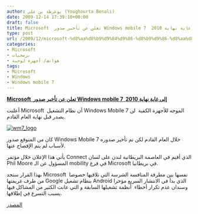 ```yaml
---
author: يوغرطة بن علي (Youghourta Benali)
date: 2009-12-14 17:39:10+00:00
draft: false
title: Microsoft  تعلن عن تأخير صدور Windows mobile 7  إلى غاية نهاية 2010
type: post
url: /2009/12/microsoft-%d8%aa%d8%b9%d9%84%d9%86-%d8%b9%d9%86-%d8%aa%d8%a3%d8%ae%d9%8a%d8%b1-%d8%b5%d8%af%d9%88%d8%b1-windows-mobile-7-%d8%a5%d9%84%d9%89-%d8%ba%d8%a7%d9%8a%d8%a9-%d9%86%d9%87%d8%a7%d9%8a%d8%a9-20/
categories:
- Microsoft
- برمجيات
- هواتف/ أجهزة لوحية
tags:
- Microsoft
- Windows
- Windows mobile 7
---
```


[**Microsoft  تعلن عن تأخير صدور Windows mobile 7  إلى غاية نهاية 2010**](https://www.it-scoop.com/2009/12/microsoft-%d8%aa%d8%b9%d9%84%d9%86-%d8%b9%d9%86-%d8%aa%d8%a3%d8%ae%d9%8a%d8%b1-%d8%b5%d8%af%d9%88%d8%b1-windows-mobile-7-%d8%a5%d9%84%d9%89-%d8%ba%d8%a7%d9%8a%d8%a9-%d9%86%d9%87%d8%a7%d9%8a%d8%a9-20/)



أعلنت Microsoft  أن نظام التشغيل Windows Mobile 7 الموجه للأجهزة الكفية  لن يصدر قبل نهاية العام القادم.

[![wm7_logo](https://www.it-scoop.com/wp-content/uploads/2009/12/wm7_logo-300x204.jpg)
](https://www.it-scoop.com/2009/12/microsoft-%d8%aa%d8%b9%d9%84%d9%86-%d8%b9%d9%86-%d8%aa%d8%a3%d8%ae%d9%8a%d8%b1-%d8%b5%d8%af%d9%88%d8%b1-windows-mobile-7-%d8%a5%d9%84%d9%89-%d8%ba%d8%a7%d9%8a%d8%a9-%d9%86%d9%87%d8%a7%d9%8a%d8%a9-20/)

كان من المتوقع صدور Windows Mobile 7 خلال العام القادم لكن تم تأخير صدوره لأسباب لم يتم الإفصاح عنها.

يأتي هذا الإعلان خلال مؤتمر Connect الذي أقيم في العاصمة البريطانية لندن على لسان Phil Moore المسؤول عن الـ mobility في فرع Microsoft في بريطانيا.

بهذا القرار ستجد Microsoft  نفسها بين مطرقة المنافسة الشرسة التي تلاقيها خصوصا من طرف غريمتها Google بنظام تشغيل Android الذي بدأ في الانتشار السريع مؤخرا وسندان عدم تكرار أخطاء  أنظمة تشغيلها السابقة و التي عانت الكثير من المشاكل فيها بسبب التسرع في إطلاقها.

[المصدر](http://www.trustedreviews.com/mobile-phones/news/2009/12/14/Microsoft--Windows-Mobile-7-Delayed-Until-Late-2010/p1)
